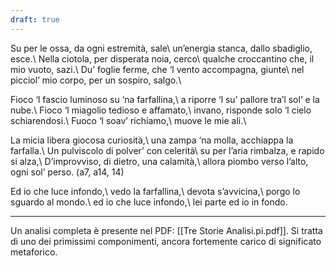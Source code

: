```yaml
---
draft: true
---
```


Su per le ossa, da ogni estremità, sale\\
un’energia stanca, dallo sbadiglio, esce.\\
Nella ciotola, per disperata noia, cerco\\
qualche croccantino che, il mio vuoto, sazi.\\
Du’ foglie ferme, che ‘l vento accompagna, giunte\\
nel picciol’ mio corpo, per un sospiro, salgo.\\

Fioco ‘l fascio luminoso su ‘na farfallina,\\
a riporre ‘l su’ pallore tra’l sol’ e la nube.\\
Fioco ‘l miagolio tedioso e affamato,\\
invano, risponde solo ‘l cielo schiarendosi.\\
Fuoco ‘l soav’ richiamo,\\
muove le mie ali.\\

La micia libera giocosa curiosità,\\
una zampa ‘na molla, acchiappa la farfalla.\\
Un pulviscolo di polver’ con celerità\\
su per l’aria rimbalza, e rapido si alza,\\
D’improvviso, di dietro, una calamità,\\
allora piombo verso l’alto, ogni sol’ perso. (a7, a14, 14)

Ed io che luce infondo,\\
vedo la farfallina,\\
devota s’avvicina,\\
porgo lo sguardo al mondo.\\
ed io che luce infondo,\\
lei parte ed io in fondo.

---
Un analisi completa è presente nel PDF: [[Tre Storie Analisi.pi.pdf]]. Si tratta di uno dei primissimi componimenti, ancora fortemente carico di significato metaforico.